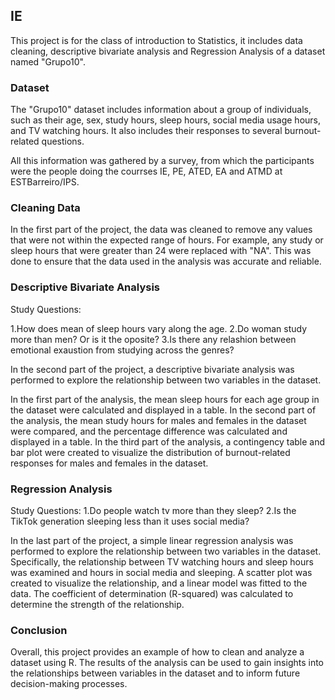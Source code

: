 ## IE

This project is for the class of introduction to Statistics, it includes data cleaning, descriptive bivariate analysis and Regression Analysis of a dataset named "Grupo10".

### Dataset

The "Grupo10" dataset includes information about a group of individuals, such as their age, sex, study hours, sleep hours, social media usage hours, and TV watching hours. It also includes their responses to several burnout-related questions. 

All this information was gathered by a survey, from which the participants were the people doing the courrses IE, PE, ATED, EA and ATMD at ESTBarreiro/IPS.

### Cleaning Data

In the first part of the project, the data was cleaned to remove any values that were not within the expected range of hours. For example, any study or sleep hours that were greater than 24 were replaced with "NA". This was done to ensure that the data used in the analysis was accurate and reliable.

### Descriptive Bivariate Analysis

Study Questions:

1.How does mean of sleep hours vary along the age.
2.Do woman study more than men?  Or is it the oposite?
3.Is there any relashion between emotional exaustion from studying across the genres?



In the second part of the project, a descriptive bivariate analysis was performed to explore the relationship between two variables in the dataset.

In the first part of the analysis, the mean sleep hours for each age group in the dataset were calculated and displayed in a table. In the second part of the analysis, the mean study hours for males and females in the dataset were compared, and the percentage difference was calculated and displayed in a table. In the third part of the analysis, a contingency table and bar plot were created to visualize the distribution of burnout-related responses for males and females in the dataset.

### Regression Analysis


Study Questions:
1.Do people watch tv more than they sleep?
2.Is the TikTok generation sleeping less than it uses social media?


In the last part of the project, a simple linear regression analysis was performed to explore the relationship between two variables in the dataset. Specifically, the relationship between TV watching hours and sleep hours was examined and hours in social media and sleeping. A scatter plot was created to visualize the relationship, and a linear model was fitted to the data. The coefficient of determination (R-squared) was calculated to determine the strength of the relationship.

### Conclusion

Overall, this project provides an example of how to clean and analyze a dataset using R. The results of the analysis can be used to gain insights into the relationships between variables in the dataset and to inform future decision-making processes.
	
